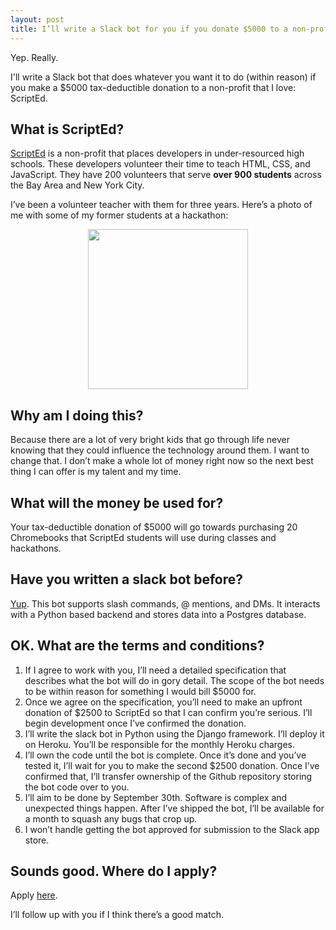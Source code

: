 ```yaml
---
layout: post
title: I’ll write a Slack bot for you if you donate $5000 to a non-profit that I love
---
```


Yep. Really. 

I'll write a Slack bot that does whatever you want it to do (within reason) if you make a $5000 tax-deductible donation to a non-profit that I love: ScriptEd.

## What is ScriptEd?

[ScriptEd](https://scripted.org/) is a non-profit that places developers in under-resourced high schools. These developers volunteer their time to teach HTML, CSS, and JavaScript. They have 200 volunteers that serve **over 900 students** across the Bay Area and New York City.

I’ve been a volunteer teacher with them for three years. Here’s a photo of me with some of my former students at a hackathon:

<p align="center">
     <img src="http://i.imgur.com/vpvRCg7.png" width="256"/>
</p>

## Why am I doing this?

Because there are a lot of very bright kids that go through life never knowing that they could influence the technology around them. I want to change that. I don’t make a whole lot of money right now so the next best thing I can offer is my talent and my time.

## What will the money be used for?

Your tax-deductible donation of $5000 will go towards purchasing 20 Chromebooks that ScriptEd students will use during classes and hackathons.

## Have you written a slack bot before?

[Yup](https://braidhq.com). This bot supports slash commands, @ mentions, and DMs. It interacts with a Python based backend and stores data into a Postgres database.

## OK. What are the terms and conditions?

1. If I agree to work with you, I’ll need a detailed specification that describes what the bot will do in gory detail. The scope of the bot needs to be within reason for something I would bill $5000 for.
2. Once we agree on the specification, you’ll need to make an upfront donation of $2500 to ScriptEd so that I can confirm you’re serious. I’ll begin development once I’ve confirmed the donation.
3. I’ll write the slack bot in Python using the Django framework. I’ll deploy it on Heroku. You’ll be responsible for the monthly Heroku charges.
4. I’ll own the code until the bot is complete. Once it’s done and you’ve tested it, I’ll wait for you to make the second $2500 donation. Once I’ve confirmed that, I’ll transfer ownership of the Github repository storing the bot code over to you.
5. I’ll aim to be done by September 30th.
Software is complex and unexpected things happen. After I’ve shipped the bot, I’ll be available for a month to squash any bugs that crop up.
6. I won’t handle getting the bot approved for submission to the Slack app store.

## Sounds good. Where do I apply?

Apply [here](https://docs.google.com/forms/d/1W05d-2aobi-ixDLQtbHSOK9XymPgY1p4qfa7a27fOOs). 

I’ll follow up with you if I think there’s a good match.
